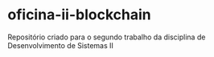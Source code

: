# oficina-ii-blockchain
 Repositório criado para o segundo trabalho da disciplina de Desenvolvimento de Sistemas II
